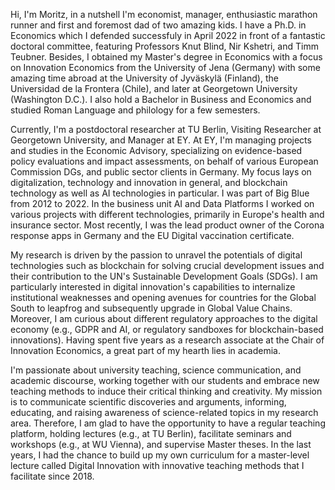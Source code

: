 Hi, I'm Moritz, in a nutshell I'm economist, manager, enthusiastic marathon runner and first and foremost dad of two amazing kids. I have a Ph.D. in Economics which I defended successfuly in April 2022 in front of a fantastic doctoral committee, featuring Professors Knut Blind, Nir Kshetri, and Timm Teubner. Besides, I obtained my Master's degree in Economics with a focus on Innovation Economics from the University of Jena (Germany) with some amazing time abroad at the University of Jyväskylä (Finland), the Universidad de la Frontera (Chile), and later at Georgetown University (Washington D.C.). I also hold a Bachelor in Business and Economics and studied Roman Language and philology for a few semesters. 

Currently, I'm a postdoctoral researcher at TU Berlin, Visiting Researcher at Georgetown University, and Manager at EY.
At EY, I'm managing projects and studies in the Economic Advisory, specializing on evidence-based policy evaluations and impact assessments,  on behalf of various European Commission DGs, and public sector clients in Germany. My focus lays on digitalization, technology and innovation in general, and blockchain technology as well as AI technologies in particular. 
I was part of Big Blue from 2012 to 2022. In the business unit AI and Data Platforms I worked on various projects with different technologies, primarily in Europe's health and insurance sector. Most recently, I was the lead product owner of the Corona response apps in Germany and the EU Digital vaccination certificate.

My research is driven by the passion to unravel the potentials of digital technologies such as blockchain for solving crucial development issues and their contribution to the UN's Sustainable Development Goals (SDGs). I am particularly interested in digital innovation's capabilities to internalize institutional weaknesses and opening avenues for countries for the Global South to leapfrog and subsequently upgrade in Global Value Chains. Moreover, I am curious about different regulatory approaches to the digital economy (e.g., GDPR and AI, or regulatory sandboxes for blockchain-based innovations).  Having spent five years as a research associate at the Chair of Innovation Economics, a great part of my hearth lies in academia. 

I'm passionate about university teaching, science communication, and academic discourse, working together with our students and embrace new teaching methods to induce their critical thinking and creativity. My mission is to communicate scientific discoveries and arguments, informing, educating, and raising awareness of science-related topics in my research area. Therefore, I am glad to have the opportunity to have a regular teaching platform, holding lectures (e.g., at TU Berlin), facilitate seminars and workshops (e.g., at WU Vienna), and supervise Master theses. In the last years, I had the chance to build up my own curriculum for a master-level lecture called Digital Innovation with innovative teaching methods that I facilitate since 2018. 



